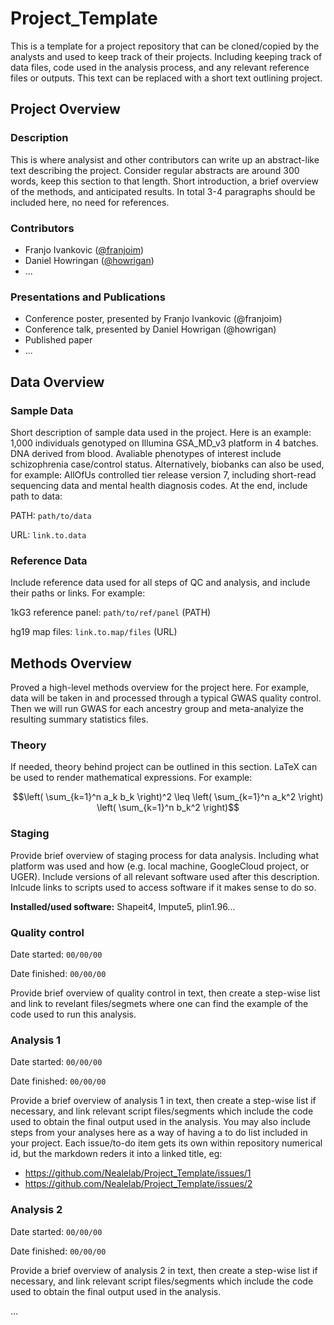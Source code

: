 # Project_Template
This is a template for a project repository that can be cloned/copied by the analysts and used to keep track of their projects. Including keeping track of data files, code used in the analysis process, and any relevant reference files or outputs. This text can be replaced with a short text outlining project.

## Project Overview
### Description
This is where analysist and other contributors can write up an abstract-like text describing the project. Consider regular abstracts are around 300 words, keep this section to that length. Short introduction, a brief overview of the methods, and anticipated results. In total 3-4 paragraphs should be included here, no need for references.

### Contributors
- Franjo Ivankovic ([@franjoim](https://github.com/franjoim))
- Daniel Howringan ([@howrigan](https://github.com/howrigan))
- ...

### Presentations and Publications
- Conference poster, presented by Franjo Ivankovic (@franjoim)
- Conference talk, presented by Daniel Howrigan (@howrigan)
- Published paper
- ...

## Data Overview
### Sample Data
Short description of sample data used in the project. Here is an example: 1,000 individuals genotyped on Illumina GSA_MD_v3 platform in 4 batches. DNA derived from blood. Avaliable phenotypes of interest include schizophrenia case/control status. Alternatively, biobanks can also be used, for example:  AllOfUs controlled tier release version 7, including short-read sequencing data and mental health diagnosis codes. At the end, include path to data:

PATH: `path/to/data`

URL: `link.to.data`

### Reference Data
Include reference data used for all steps of QC and analysis, and include their paths or links. For example:

1kG3 reference panel: `path/to/ref/panel` (PATH)

hg19 map files: `link.to.map/files` (URL)

## Methods Overview
Proved a high-level methods overview for the project here. For example, data will be taken in and processed through a typical GWAS quality control. Then we will run GWAS for each ancestry group and meta-analyize the resulting summary statistics files. 

### Theory
If needed, theory behind project can be outlined in this section. LaTeX can be used to render mathematical expressions. For example:

```math
\left( \sum_{k=1}^n a_k b_k \right)^2 \leq \left( \sum_{k=1}^n a_k^2 \right) \left( \sum_{k=1}^n b_k^2 \right)
```

### Staging
Provide brief overview of staging process for data analysis. Including what platform was used and how (e.g. local machine, GoogleCloud project, or UGER). Include versions of all relevant software used after this description. Inlcude links to scripts used to access software if it makes sense to do so.

**Installed/used software:** Shapeit4, Impute5, plin1.96...

### Quality control
Date started:   `00/00/00` 

Date finished:  `00/00/00` 

Provide brief overview of quality control in text, then create a step-wise list and link to revelant files/segmets where one can find the example of the code used to run this analysis.

### Analysis 1
Date started:   `00/00/00` 

Date finished:  `00/00/00` 

Provide a brief overview of analysis 1 in text, then create a step-wise list if necessary, and link relevant script files/segments which include the code used to obtain the final output used in the analysis. You may also include steps from your analyses here as a way of having a to do list included in your project. Each issue/to-do item gets its own within repository numerical id, but the markdown reders it into a linked title, eg:

* https://github.com/Nealelab/Project_Template/issues/1
* https://github.com/Nealelab/Project_Template/issues/2
 
### Analysis 2
Date started:   `00/00/00` 

Date finished:  `00/00/00` 

Provide a brief overview of analysis 2 in text, then create a step-wise list if necessary, and link relevant script files/segments which include the code used to obtain the final output used in the analysis. 

...
